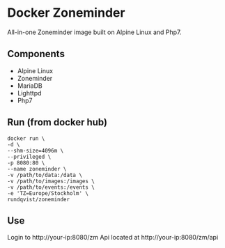 # Docker Zoneminder
All-in-one Zoneminder image built on Alpine Linux and Php7.

## Components
* Alpine Linux
* Zoneminder
* MariaDB
* Lighttpd
* Php7

## Run (from docker hub)
```
docker run \
-d \
--shm-size=4096m \
--privileged \
-p 8080:80 \
--name zoneminder \
-v /path/to/data:/data \
-v /path/to/images:/images \
-v /path/to/events:/events \
-e 'TZ=Europe/Stockholm' \
rundqvist/zoneminder
```

## Use
Login to http://your-ip:8080/zm
Api located at http://your-ip:8080/zm/api
